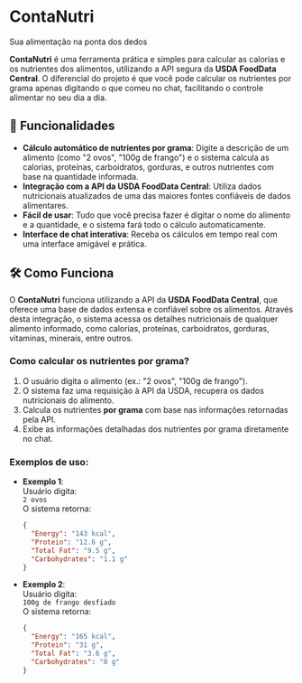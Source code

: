 # ContaNutri
Sua alimentação na ponta dos dedos

**ContaNutri** é uma ferramenta prática e simples para calcular as calorias e os nutrientes dos alimentos, utilizando a API segura da **USDA FoodData Central**. O diferencial do projeto é que você pode calcular os nutrientes por grama apenas digitando o que comeu no chat, facilitando o controle alimentar no seu dia a dia.

## 🚀 Funcionalidades

- **Cálculo automático de nutrientes por grama**: Digite a descrição de um alimento (como "2 ovos", "100g de frango") e o sistema calcula as calorias, proteínas, carboidratos, gorduras, e outros nutrientes com base na quantidade informada.
- **Integração com a API da USDA FoodData Central**: Utiliza dados nutricionais atualizados de uma das maiores fontes confiáveis de dados alimentares.
- **Fácil de usar**: Tudo que você precisa fazer é digitar o nome do alimento e a quantidade, e o sistema fará todo o cálculo automaticamente.
- **Interface de chat interativa**: Receba os cálculos em tempo real com uma interface amigável e prática.

## 🛠️ Como Funciona

O **ContaNutri** funciona utilizando a API da **USDA FoodData Central**, que oferece uma base de dados extensa e confiável sobre os alimentos. Através desta integração, o sistema acessa os detalhes nutricionais de qualquer alimento informado, como calorias, proteínas, carboidratos, gorduras, vitaminas, minerais, entre outros.

### **Como calcular os nutrientes por grama?**

1. O usuário digita o alimento (ex.: "2 ovos", "100g de frango").
2. O sistema faz uma requisição à API da USDA, recupera os dados nutricionais do alimento.
3. Calcula os nutrientes **por grama** com base nas informações retornadas pela API.
4. Exibe as informações detalhadas dos nutrientes por grama diretamente no chat.

### **Exemplos de uso:**

- **Exemplo 1**:  
  Usuário digita:  
  `2 ovos`  
  O sistema retorna:  
  ```json
  {
    "Energy": "143 kcal",
    "Protein": "12.6 g",
    "Total Fat": "9.5 g",
    "Carbohydrates": "1.1 g"
  }
 - **Exemplo 2**:  
    Usuário digita:  
    `100g de frango desfiado`  
     O sistema retorna:  

    ```json
    {
      "Energy": "165 kcal",
      "Protein": "31 g",
      "Total Fat": "3.6 g",
      "Carbohydrates": "0 g"
    }
